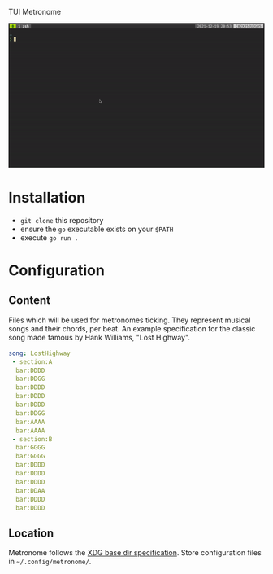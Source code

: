 TUI Metronome

![screen-gif](./metronome.gif)

# Installation
* `git clone` this repository
* ensure the `go` executable exists on your `$PATH`
* execute `go run .`

# Configuration
## Content
Files which will be used for metronomes ticking. They represent musical songs and their chords, per beat.
An example specification for the classic song made famous by Hank Williams, "Lost Highway".

``` yml
song: LostHighway
 - section:A
  bar:DDDD
  bar:DDGG
  bar:DDDD
  bar:DDDD
  bar:DDDD
  bar:DDGG
  bar:AAAA
  bar:AAAA
 - section:B
  bar:GGGG
  bar:GGGG
  bar:DDDD
  bar:DDDD
  bar:DDDD
  bar:DDAA
  bar:DDDD
  bar:DDDD
```

## Location
Metronome follows the [XDG base dir specification](https://specifications.freedesktop.org/basedir-spec/basedir-spec-latest.html). Store configuration files in `~/.config/metronome/`.
